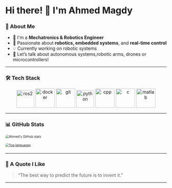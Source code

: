 # Hi there! 👋 I'm Ahmed Magdy

### 🤖 About Me

- 🔧 I'm a **Mechatronics & Robotics Engineer**
- 🚀 Passionate about **robotics, embedded systems**, and **real-time control**
- 💡 Currently working on robotic systems
- 💬 Let’s talk about autonomous systems,robotic arms, drones or microcontrollers!
  
---

### 🛠️ Tech Stack

<p align="center">
  <img src="https://www.vectorlogo.zone/logos/ros/ros-icon.svg" alt="ros2" width="55" height="55"/>
  <img src="https://www.vectorlogo.zone/logos/docker/docker-icon.svg" alt="docker" width="60" height="60"/>
  <img src="https://www.vectorlogo.zone/logos/git-scm/git-scm-icon.svg" alt="git" width="60" height="60"/>
  <img src="https://www.vectorlogo.zone/logos/python/python-icon.svg" alt="python" width="55" height="55"/>
  <img src="https://cdn.jsdelivr.net/gh/devicons/devicon/icons/cplusplus/cplusplus-original.svg" alt="cpp" width="60" height="60"/>
  <img src="https://cdn.jsdelivr.net/gh/devicons/devicon/icons/c/c-original.svg" alt="c" width="60" height="60"/>
  <img src="https://cdn.jsdelivr.net/gh/devicons/devicon/icons/matlab/matlab-original.svg" alt="matlab" width="60" height="60"/>
  
---

### 📊 GitHub Stats

<div style="transform: scale(0.7); transform-origin: top left; width: 280px; margin-bottom: 10px;">
  <img src="https://github-readme-stats.vercel.app/api?username=ahmed-mego&show_icons=true&theme=gruvbox" alt="Ahmed's GitHub stats" style="border-radius: 6px;"/>
</div>

<div style="transform: scale(0.7); transform-origin: top left; width: 190px;">
  <a href="https://github.com/ahmed-mego/github-readme-stats" target="_blank" rel="noopener noreferrer">
    <img src="https://github-readme-stats.vercel.app/api/top-langs/?username=ahmed-mego&layout=compact&theme=gruvbox" alt="Top languages" style="border-radius: 6px;"/>
  </a>
</div>

---

### 🧠 A Quote I Like

> “The best way to predict the future is to invent it.”

---
